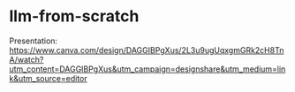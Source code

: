 # llm-from-scratch

Presentation: https://www.canva.com/design/DAGGIBPgXus/2L3u9ugUqxgmGRk2cH8TnA/watch?utm_content=DAGGIBPgXus&utm_campaign=designshare&utm_medium=link&utm_source=editor
